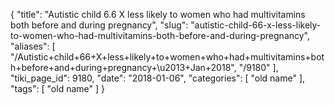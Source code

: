 {
    "title": "Autistic child 6.6 X less likely to women who had multivitamins both before and during pregnancy",
    "slug": "autistic-child-66-x-less-likely-to-women-who-had-multivitamins-both-before-and-during-pregnancy",
    "aliases": [
        "/Autistic+child+66+X+less+likely+to+women+who+had+multivitamins+both+before+and+during+pregnancy+\u2013+Jan+2018",
        "/9180"
    ],
    "tiki_page_id": 9180,
    "date": "2018-01-06",
    "categories": [
        "old name"
    ],
    "tags": [
        "old name"
    ]
}